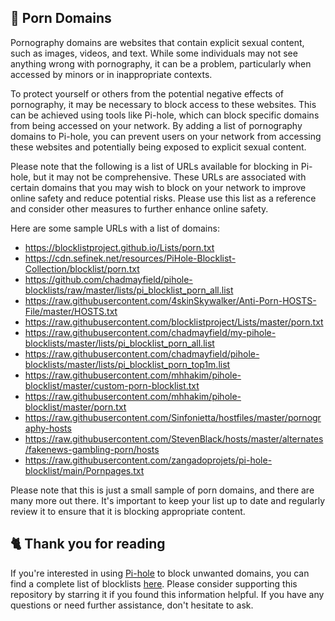 ## 🍑 Porn Domains
Pornography domains are websites that contain explicit sexual content, such as images, videos, and text.
While some individuals may not see anything wrong with pornography, it can be a problem, particularly when accessed by minors or in inappropriate contexts.

To protect yourself or others from the potential negative effects of pornography, it may be necessary to block access to these websites.
This can be achieved using tools like Pi-hole, which can block specific domains from being accessed on your network.
By adding a list of pornography domains to Pi-hole, you can prevent users on your network from accessing these websites and potentially being exposed to explicit sexual content.

Please note that the following is a list of URLs available for blocking in Pi-hole, but it may not be comprehensive.
These URLs are associated with certain domains that you may wish to block on your network to improve online safety and reduce potential risks.
Please use this list as a reference and consider other measures to further enhance online safety.

Here are some sample URLs with a list of domains:
- https://blocklistproject.github.io/Lists/porn.txt
- https://cdn.sefinek.net/resources/PiHole-Blocklist-Collection/blocklist/porn.txt
- https://github.com/chadmayfield/pihole-blocklists/raw/master/lists/pi_blocklist_porn_all.list
- https://raw.githubusercontent.com/4skinSkywalker/Anti-Porn-HOSTS-File/master/HOSTS.txt
- https://raw.githubusercontent.com/blocklistproject/Lists/master/porn.txt
- https://raw.githubusercontent.com/chadmayfield/my-pihole-blocklists/master/lists/pi_blocklist_porn_all.list
- https://raw.githubusercontent.com/chadmayfield/pihole-blocklists/master/lists/pi_blocklist_porn_top1m.list
- https://raw.githubusercontent.com/mhhakim/pihole-blocklist/master/custom-porn-blocklist.txt
- https://raw.githubusercontent.com/mhhakim/pihole-blocklist/master/porn.txt
- https://raw.githubusercontent.com/Sinfonietta/hostfiles/master/pornography-hosts
- https://raw.githubusercontent.com/StevenBlack/hosts/master/alternates/fakenews-gambling-porn/hosts
- https://raw.githubusercontent.com/zangadoprojets/pi-hole-blocklist/main/Pornpages.txt

Please note that this is just a small sample of porn domains, and there are many more out there.
It's important to keep your list up to date and regularly review it to ensure that it is blocking appropriate content.

## 🐈 Thank you for reading
If you're interested in using [Pi-hole](../What%20is%20Pi-hole.md) to block unwanted domains, you can find a complete list of blocklists [here](../../List.md).
Please consider supporting this repository by starring it if you found this information helpful.
If you have any questions or need further assistance, don't hesitate to ask.